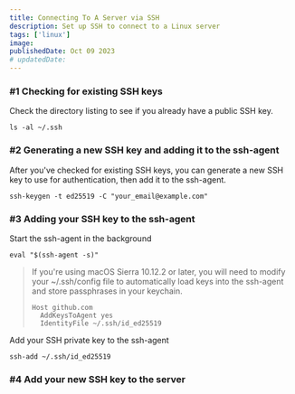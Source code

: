 ```yaml
---
title: Connecting To A Server via SSH
description: Set up SSH to connect to a Linux server
tags: ['linux']
image:
publishedDate: Oct 09 2023
# updatedDate:
---
```


### #1 Checking for existing SSH keys

Check the directory listing to see if you already have a public SSH key.

```shell
ls -al ~/.ssh
```

### #2 Generating a new SSH key and adding it to the ssh-agent

After you've checked for existing SSH keys, you can generate a new SSH key to use for authentication, then add it to the ssh-agent.

```shell
ssh-keygen -t ed25519 -C "your_email@example.com"
```

### #3 Adding your SSH key to the ssh-agent

Start the ssh-agent in the background

```shell
eval "$(ssh-agent -s)"
```

> If you're using macOS Sierra 10.12.2 or later, you will need to modify your ~/.ssh/config file to automatically load keys into the ssh-agent and store passphrases in your keychain.
>
> ```shell
> Host github.com
>   AddKeysToAgent yes
>   IdentityFile ~/.ssh/id_ed25519
> ```

Add your SSH private key to the ssh-agent

```shell
ssh-add ~/.ssh/id_ed25519
```

### #4 Add your new SSH key to the server

